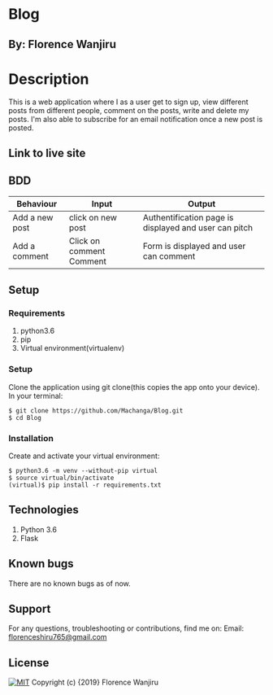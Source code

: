 # Blog

## By: Florence Wanjiru

# Description
This is a web application where I as a user get to sign up, view different posts from different people, comment on the posts, write and delete my posts. I'm also able to subscribe for an email notification once a new post is posted.

## Link to live site

## BDD
| Behaviour	                       | Input	                 | Output                                                 |
|----------------------------------|-------------------------|--------------------------------------------------------|
| Add a new post                   |	click on new post      | Authentification page is displayed and user can pitch  |
|Add a comment	                   | Click on comment	Comment| Form is displayed and user can comment                 |


## Setup
### Requirements
1. python3.6
2. pip
3. Virtual environment(virtualenv)

### Setup
Clone the application using git clone(this copies the app onto your device). In your terminal:
```
$ git clone https://github.com/Machanga/Blog.git
$ cd Blog
```

### Installation
Create and activate your virtual environment:
```
$ python3.6 -m venv --without-pip virtual
$ source virtual/bin/activate
(virtual)$ pip install -r requirements.txt
```

## Technologies
1. Python 3.6
2. Flask

## Known bugs
There are no known bugs as of now.

## Support
For any questions, troubleshooting or contributions, find me on: Email: florenceshiru765@gmail.com

## License
[![MIT](https://img.shields.io/badge/License-MIT-yellow.svg)](LICENSE.md) Copyright (c) {2019} Florence Wanjiru
